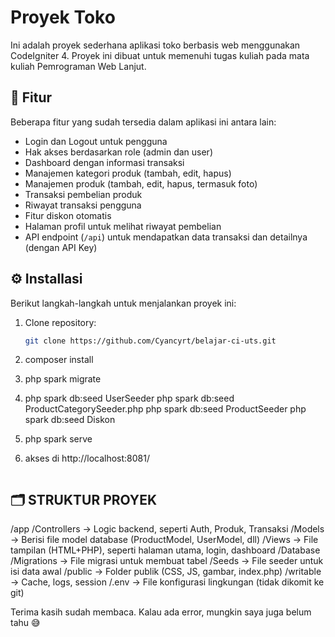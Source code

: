 # Proyek Toko

Ini adalah proyek sederhana aplikasi toko berbasis web menggunakan CodeIgniter 4. Proyek ini dibuat untuk memenuhi tugas kuliah pada mata kuliah Pemrograman Web Lanjut.

## 📌 Fitur

Beberapa fitur yang sudah tersedia dalam aplikasi ini antara lain:

- Login dan Logout untuk pengguna
- Hak akses berdasarkan role (admin dan user)
- Dashboard dengan informasi transaksi
- Manajemen kategori produk (tambah, edit, hapus)
- Manajemen produk (tambah, edit, hapus, termasuk foto)
- Transaksi pembelian produk
- Riwayat transaksi pengguna
- Fitur diskon otomatis
- Halaman profil untuk melihat riwayat pembelian
- API endpoint (`/api`) untuk mendapatkan data transaksi dan detailnya (dengan API Key)

## ⚙️ Installasi

Berikut langkah-langkah untuk menjalankan proyek ini:

1. Clone repository:

   ```bash
   git clone https://github.com/Cyancyrt/belajar-ci-uts.git

   ```

2. composer install

3. php spark migrate

4. php spark db:seed UserSeeder
   php spark db:seed ProductCategorySeeder.php
   php spark db:seed ProductSeeder
   php spark db:seed Diskon

5. php spark serve

6. akses di http://localhost:8081/
   ```

   ```

## 🗂️ STRUKTUR PROYEK

/app
/Controllers -> Logic backend, seperti Auth, Produk, Transaksi
/Models -> Berisi file model database (ProductModel, UserModel, dll)
/Views -> File tampilan (HTML+PHP), seperti halaman utama, login, dashboard
/Database
/Migrations -> File migrasi untuk membuat tabel
/Seeds -> File seeder untuk isi data awal
/public -> Folder publik (CSS, JS, gambar, index.php)
/writable -> Cache, logs, session
/.env -> File konfigurasi lingkungan (tidak dikomit ke git)


Terima kasih sudah membaca. Kalau ada error, mungkin saya juga belum tahu 😅
